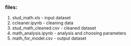 
### files:
1) stud_math.xls - input dataset
2) ccleaner.ipynb - cleaning data
3) stud_math_cleaned.csv - cleaned dataset
4) math_analysis.ipynb - analysis and choosing parameters
5) math_for_model.csv - output dataset
